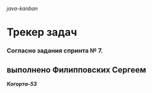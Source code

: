 _java-kanban_

# Трекер задач
### Согласно задания спринта № 7.
## выполнено Филипповских Сергеем

_**Когорта-53**_
